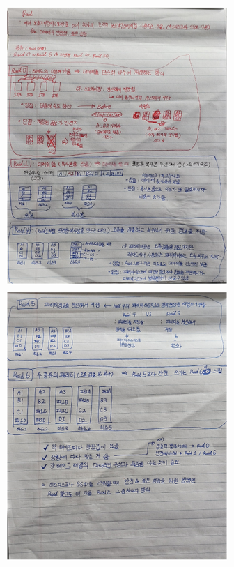 ![](https://github.com/songjayu/STUDYING/blob/main/PHOTOS/KakaoTalk_20250218_141935247.jpg)
</br></br>
![](https://github.com/songjayu/STUDYING/blob/main/PHOTOS/KakaoTalk_20250218_141935247_01.jpg)
